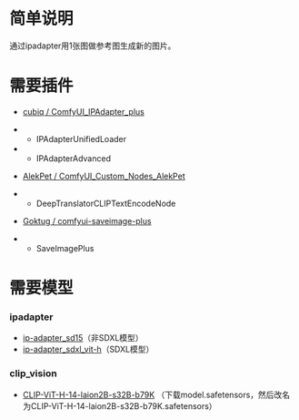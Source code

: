 # 简单说明

通过ipadapter用1张图做参考图生成新的图片。

# 需要插件

- [cubiq / ComfyUI_IPAdapter_plus](https://github.com/cubiq/ComfyUI_IPAdapter_plus)
- - IPAdapterUnifiedLoader
- - IPAdapterAdvanced

- [AlekPet / ComfyUI_Custom_Nodes_AlekPet](https://github.com/AlekPet/ComfyUI_Custom_Nodes_AlekPet)
- - DeepTranslatorCLIPTextEncodeNode

- [Goktug / comfyui-saveimage-plus](https://github.com/Goktug/comfyui-saveimage-plus)
- - SaveImagePlus

# 需要模型

### ipadapter
- [ip-adapter_sd15](https://huggingface.co/h94/IP-Adapter/blob/main/models/ip-adapter_sd15.safetensors)（非SDXL模型）
- [ip-adapter_sdxl_vit-h](https://huggingface.co/h94/IP-Adapter/blob/main/sdxl_models/ip-adapter-plus_sdxl_vit-h.safetensors)（SDXL模型）

### clip_vision
- [CLIP-ViT-H-14-laion2B-s32B-b79K](https://huggingface.co/h94/IP-Adapter/tree/main/models/image_encoder)
（下载model.safetensors，然后改名为CLIP-ViT-H-14-laion2B-s32B-b79K.safetensors）
